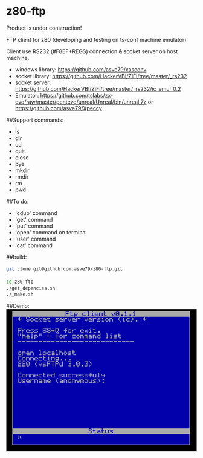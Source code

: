 # z80-ftp

Product is under construction!

FTP client for z80 (developing and testing on ts-conf machine emulator)

Client use RS232 (#F8EF+REGS) connection & socket server on host machine.

* windows library: https://github.com/asve79/xasconv
* socket library: https://github.com/HackerVBI/ZiFi/tree/master/_rs232
* socket server: https://github.com/HackerVBI/ZiFi/tree/master/_rs232/ic_emul_0.2
* Emulator: https://github.com/tslabs/zx-evo/raw/master/pentevo/unreal/Unreal/bin/unreal.7z or https://github.com/asve79/Xpeccy

##Support commands:
* ls
* dir
* cd
* quit
* close
* bye
* mkdir <directory>
* rmdir <directory>
* rm <filename>
* pwd

##To do:
* 'cdup' command
* 'get' command
* 'put' command
* 'open' command on terminal
* 'user' command
* 'cat' command

##build:
```bash
git clone git@github.com:asve79/z80-ftp.git

cd z80-ftp
./get_depencies.sh
./_make.sh
```
##Demo:
![Demo](https://github.com/asve79/z80-ftp/blob/master/demo/ftp-client-demo.gif)

